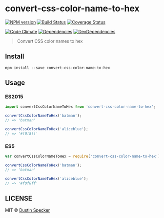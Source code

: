 # convert-css-color-name-to-hex
[![NPM version](https://badge.fury.io/js/convert-css-color-name-to-hex.svg)](https://badge.fury.io/js/convert-css-color-name-to-hex) [![Build Status](https://travis-ci.org/dustinspecker/convert-css-color-name-to-hex.svg)](https://travis-ci.org/dustinspecker/convert-css-color-name-to-hex) [![Coverage Status](https://img.shields.io/coveralls/dustinspecker/convert-css-color-name-to-hex.svg)](https://coveralls.io/r/dustinspecker/convert-css-color-name-to-hex?branch=master)

[![Code Climate](https://codeclimate.com/github/dustinspecker/convert-css-color-name-to-hex/badges/gpa.svg)](https://codeclimate.com/github/dustinspecker/convert-css-color-name-to-hex) [![Dependencies](https://david-dm.org/dustinspecker/convert-css-color-name-to-hex.svg)](https://david-dm.org/dustinspecker/convert-css-color-name-to-hex/#info=dependencies&view=table) [![DevDependencies](https://david-dm.org/dustinspecker/convert-css-color-name-to-hex/dev-status.svg)](https://david-dm.org/dustinspecker/convert-css-color-name-to-hex/#info=devDependencies&view=table)

> Convert CSS color names to hex

## Install
```
npm install --save convert-css-color-name-to-hex
```

## Usage
### ES2015
```javascript
import convertCssColorNameToHex from 'convert-css-color-name-to-hex';

convertCssColorNameToHex('batman');
// => 'batman'

convertCssColorNameToHex('aliceblue');
// => '#f0f8ff'
```

### ES5
```javascript
var convertCssColorNameToHex = require('convert-css-color-name-to-hex');

convertCssColorNameToHex('batman');
// => 'batman'

convertCssColorNameToHex('aliceblue');
// => '#f0f8ff'
```

## LICENSE
MIT © [Dustin Specker](https://github.com/dustinspecker)